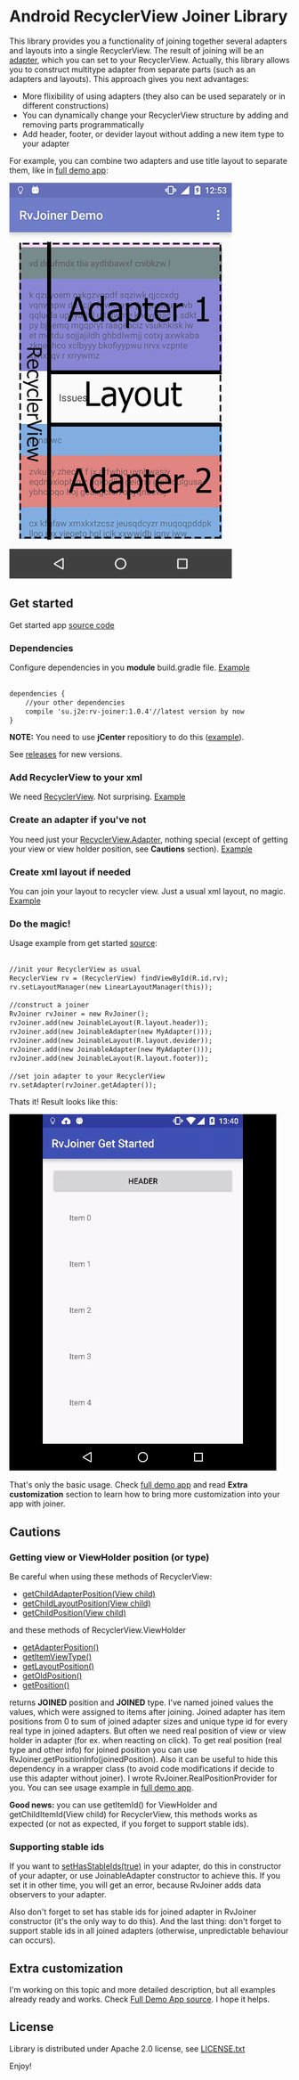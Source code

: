 # Android RecyclerView Joiner Library

This library provides you a functionality of joining together several adapters and layouts into a single RecyclerView. The result of joining will be an [adapter](http://developer.android.com/intl/ru/reference/android/support/v7/widget/RecyclerView.Adapter.html), which you can set to your RecyclerView. Actually, this library allows you to construct multitype adapter from separate parts (such as an adapters and layouts). This approach gives you next advantages:
* More flixibility of using adapters (they also can be used separately or in different constructions)
* You can dynamically change your RecyclerView structure by adding and removing parts programmatically
* Add header, footer, or devider layout without adding a new item type to your adapter

For example, you can combine two adapters and use title layout to separate them, like in [full demo app](full-demo-app):

![Full demo app screenshot](img/readme-1.jpg)

## Get started

Get started app [source code](get-started-app)

### Dependencies

Configure dependencies in you <b>module</b> build.gradle file. [Example](get-started-app/build.gradle)

<pre><code>
dependencies {
    //your other dependencies
    compile 'su.j2e:rv-joiner:1.0.4'//latest version by now
}
</code></pre>

<b>NOTE:</b> You need to use <b>jCenter</b> repositiory to do this ([example](build.gradle)).

See [releases](../../releases) for new versions.

### Add RecyclerView to your xml

We need [RecyclerView](http://developer.android.com/intl/ru/reference/android/support/v7/widget/RecyclerView.html). Not surprising. 
[Example](get-started-app/src/main/res/layout/activity_main.xml)

### Create an adapter if you've not

You need just your [RecyclerView.Adapter](http://developer.android.com/intl/ru/reference/android/support/v7/widget/RecyclerView.Adapter.html), nothing special (except of getting your view or view holder position, see <b>Cautions</b> section). 
[Example](get-started-app/src/main/java/su/j2e/rvjoiner/getstarted/MyAdapter.java)

### Create xml layout if needed

You can join your layout to recycler view. Just a usual xml layout, no magic. [Example](get-started-app/src/main/res/layout/header.xml)

### Do the magic!

Usage example from get started [source](get-started-app/src/main/java/su/j2e/rvjoiner/getstarted/MainActivity.java):

<pre><code>
//init your RecyclerView as usual
RecyclerView rv = (RecyclerView) findViewById(R.id.rv);
rv.setLayoutManager(new LinearLayoutManager(this));

//construct a joiner
RvJoiner rvJoiner = new RvJoiner();
rvJoiner.add(new JoinableLayout(R.layout.header));
rvJoiner.add(new JoinableAdapter(new MyAdapter()));
rvJoiner.add(new JoinableLayout(R.layout.devider));
rvJoiner.add(new JoinableAdapter(new MyAdapter()));
rvJoiner.add(new JoinableLayout(R.layout.footer));

//set join adapter to your RecyclerView
rv.setAdapter(rvJoiner.getAdapter());
</code></pre>

Thats it! Result looks like this:

![Get started app](img/readme-2.gif)

That's only the basic usage. Check [full demo app](full-demo-app) and read <b>Extra customization</b> section to learn how to bring more customization into your app with joiner.

## Cautions

### Getting view or ViewHolder position (or type)

Be careful when using these methods of RecyclerView:
* [getChildAdapterPosition(View child)](http://developer.android.com/reference/android/support/v7/widget/RecyclerView.html#getChildAdapterPosition(android.view.View))
* [getChildLayoutPosition(View child)](http://developer.android.com/reference/android/support/v7/widget/RecyclerView.html#getChildLayoutPosition(android.view.View))
* [getChildPosition(View child)](http://developer.android.com/reference/android/support/v7/widget/RecyclerView.html#getChildPosition(android.view.View))

and these methods of RecyclerView.ViewHolder
* [getAdapterPosition()](http://developer.android.com/reference/android/support/v7/widget/RecyclerView.ViewHolder.html#getAdapterPosition())
* [getItemViewType()](http://developer.android.com/reference/android/support/v7/widget/RecyclerView.ViewHolder.html#getItemViewType())
* [getLayoutPosition()](http://developer.android.com/reference/android/support/v7/widget/RecyclerView.ViewHolder.html#getLayoutPosition())
* [getOldPosition()](http://developer.android.com/reference/android/support/v7/widget/RecyclerView.ViewHolder.html#getOldPosition())
* [getPosition()](http://developer.android.com/reference/android/support/v7/widget/RecyclerView.ViewHolder.html#getPosition())

returns <b>JOINED</b> position and <b>JOINED</b> type. I've named joined values the values, which were assigned to items after joining. Joined adapter has item positions from 0 to sum of joined adapter sizes and unique type id for every real type in joined adapters. But often we need real position of view or view holder in adapter (for ex. when reacting on click). To get real position (real type and other info) for joined position you can use RvJoiner.getPositionInfo(joinedPosition). Also it can be useful to hide this dependency in a wrapper class (to avoid code modifications if decide to use this adapter without joiner). I wrote RvJoiner.RealPositionProvider for you. You can see usage example in [full demo app](full-demo-app/src/main/java/su/j2e/rvjoiner/demo/list/IssuesAdapter.java).

<b>Good news:</b> you can use getItemId() for ViewHolder and getChildItemId(View child) for RecyclerView, this methods works as expected (or not as expected, if you forget to support stable ids).

### Supporting stable ids

If you want to [setHasStableIds(true)](http://developer.android.com/reference/android/support/v7/widget/RecyclerView.Adapter.html#setHasStableIds(boolean)) in your adapter, do this in constructor of your adapter, or use JoinableAdapter constructor to achieve this. If you set it in other time, you will get an error, because RvJoiner adds data observers to your adapter.

Also don't forget to set has stable ids for joined adapter in RvJoiner constructor (it's the only way to do this). And the last thing: don't forget to support stable ids in all joined adapters (otherwise, unpredictable behaviour can occurs).

## Extra customization

I'm working on this topic and more detailed description, but all examples already ready and works. Check [Full Demo App source](full-demo-app). I hope it helps.

## License

Library is distributed under Apache 2.0 license, see [LICENSE.txt](LICENSE.txt)

Enjoy!
